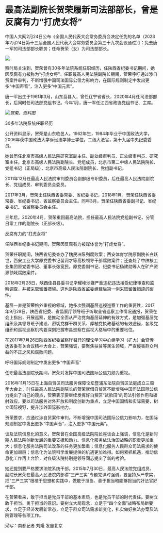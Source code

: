 # 最高法副院长贺荣履新司法部部长，曾是反腐有力“打虎女将”

中国人大网2月24日公布《全国人民代表大会常务委员会决定任免的名单（2023年2月24日第十三届全国人民代表大会常务委员会第三十九次会议通过）》：免去唐一军的司法部部长职务；任命贺荣（女）为司法部部长。

![](https://inews.gtimg.com/om_bt/O0sx-m1-hdOkotpe5I4-GDbd387Ga4WapOG_a1Nq4a9VIAA/1000)

察时局关注到，贺荣曾有30多年法院系统任职经历，任陕西省纪委书记期间，她因反腐有力被称为“打虎女将”。任职最高人民法院副院长期间，贺荣呼吁通过涉自贸案件审判，不断增强中国司法国际公信力影响力，在国际规则制定中发出更多“中国声音”，注入更多“中国元素”。

唐一军出生于1961年3月，山东莒县人，曾任辽宁省省长，2020年4月任司法部部长，后同时任司法部党组书记。今年1月，唐一军任江西省政协党组书记、主席。

![](https://inews.gtimg.com/om_bt/OQfKH6WN0blEftO0T3oGdaleHYVeopq5tq-P8uyCb1ynAAA/1000)_贺荣。资料图_

30多年法院系统任职经历

公开资料显示，贺荣是山东临邑人，1962年生，1984年毕业于中国政法大学，2006年获中国政法大学诉讼法学博士学位，二级大法官，第十九届中央纪委委员。

她曾历任北京市高级人民法院研究室副主任、副处级审判员、正处级审判员、研究室主任，北京市高级人民法院副院长、党组成员，北京市第二中级人民法院院长、党组书记（正局级），北京市高级人民法院副院长、党组副书记。

2011年12月任最高人民法院审判委员会副部级专职委员，后任最高人民法院副院长、党组成员、审判委员会委员。

2017年3月，贺荣出任陕西省委常委、省纪委书记，2018年1月，贺荣任陕西省委常委、省纪委书记，省监察委员会主任。同年3月，贺荣任陕西省委副书记、省纪委书记、省监察委员会主任。

三年后，2020年4月，贺荣重回最高法院，担任最高人民法院党组副书记、分管日常工作的副院长（正部长级）。

反腐有力的“打虎女将”

任陕西省纪委书记期间，贺荣因反腐有力被媒体誉为“打虎女将”。

贺荣任职期间，陕西省纪委查办了魏民洲系列腐败案；西安体育学院原副院长白跃世，西安工业大学原党委书记苗润才等高校领导干部腐败案件；还查处了中陕核工业集团原党委书记、董事长张宽民，原党委副书记、纪委书记杨建勋等人在矿产资源领域腐败案件。

2018年2月28日，陕西佳县县委书记辛耀峰涉嫌严重违纪违法接受纪律审查和监察调查，并被采取留置措施。这也是陕西省监委组建后第一例采取留置措施的案件。

基层一直是贺荣格外重视的领域，她多次强调基层巡视巡察工作的重要性，2017年9月28日，陕西省纪委、省监察厅领导班子听取全省巡察工作情况通报，贺荣在会上指出，开展巡察，是推动全面从严治党向基层延伸的有效方式，是加强基层党组织及其领导班子建设、密切党群干群关系、厚植党执政基础的有效途径，各级党组织和巡视巡察机构要深刻把握市县巡察在巡视大格局中的重要地位。

在2017年7月26日陕西省纪委监察厅召开的理论学习中心组学习（扩大）会暨传达省委有关会议精神大会上，贺荣强调，要聚焦扶贫等民生领域，严查侵害群众利益的不正之风和腐败问题。

呼吁国际规则制定中发出更多“中国声音”

任职最高法副院长期间，贺荣对发挥中国司法国际公信力颇为重视。

2016年11月15日在上海自贸区司法服务保障论坛暨浦东法院自贸区法庭成立三周年大会上，时任最高人民法院副院长的贺荣就借自贸区不断增强中国司法国际公信力提出了自己的观点，贺荣表示要继续发挥好自贸区“试验田”的司法引领作用和辐射效应，要以司法服务对外开放和制度创新为重点，立足中国国情和实际需要，树立国际视野，提升涉外国际影响力。

贺荣要求，应通过涉自贸案件审判，不断增强中国司法国际公信力影响力，在国际规则制定中发出更多“中国声音”，注入更多“中国元素”。

谈及法院信息化的意义，贺荣曾在全国高级法院院长座谈会上强调，信息化是新时期人民法院创新发展的重要支撑和动力。信息化服务依法治国战略的职责更加重大；信息化服务法院司法改革的任务更加繁重；信息化服务人民群众司法需求的使命更加艰巨；信息化为法院科学发展提供的机遇更加难得。如何紧抓机遇，推动信息化工作再上台阶，对各级法院特别是领导同志提出了新的考验。

她还提到要严格要求法院系统干部。2015年7月30日，最高人民法院党组成员、副院长贺荣在最高人民法院内部讲“三严三实”专题党课时强调，要坚持从严求实，把“三严三实”根植于思想和实践中，做敢于担当、善于担当和能够担当的好法官好干部。

在贺荣看来，敢于担当是党员干部的基本素质，也是党员干部的时代责任。要树立敢于担当、勇于担当的意识。要树立大局观念，立足于“四个全面”战略布局新要求，立足于经济发展新常态，立足于群众司法需求新变化，扎实做好执法办案及法院管理等各项工作。

采写：南都记者 刘嫚 发自北京

